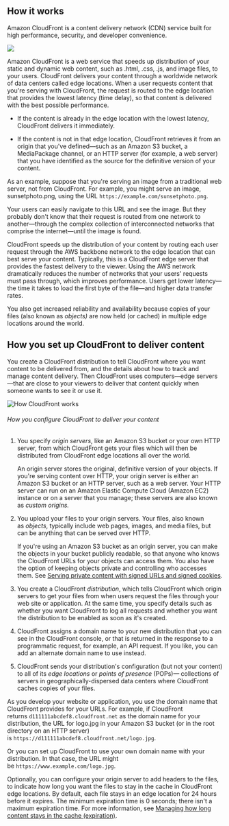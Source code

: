 
## How it works

Amazon CloudFront is a content delivery network (CDN) service built for high performance, security, and developer convenience.

[![](https://d1.awsstatic.com/products/cloudfront/product-page-diagram_CloudFront_HIW.475cd71e52ebbb9acbe55fd1b242c75ebb619a2e.png)](https://aws.amazon.com/cloudfront/#)

Amazon CloudFront is a web service that speeds up distribution of your static and dynamic web content, such as .html, .css, .js, and image files, to your users. CloudFront delivers your content through a worldwide network of data centers called edge locations. When a user requests content that you're serving with CloudFront, the request is routed to the edge location that provides the lowest latency (time delay), so that content is delivered with the best possible performance.

- If the content is already in the edge location with the lowest latency, CloudFront delivers it immediately.
    
- If the content is not in that edge location, CloudFront retrieves it from an origin that you've defined—such as an Amazon S3 bucket, a MediaPackage channel, or an HTTP server (for example, a web server) that you have identified as the source for the definitive version of your content.
    

As an example, suppose that you're serving an image from a traditional web server, not from CloudFront. For example, you might serve an image, sunsetphoto.png, using the URL `https://example.com/sunsetphoto.png`.

Your users can easily navigate to this URL and see the image. But they probably don't know that their request is routed from one network to another—through the complex collection of interconnected networks that comprise the internet—until the image is found.

CloudFront speeds up the distribution of your content by routing each user request through the AWS backbone network to the edge location that can best serve your content. Typically, this is a CloudFront edge server that provides the fastest delivery to the viewer. Using the AWS network dramatically reduces the number of networks that your users' requests must pass through, which improves performance. Users get lower latency—the time it takes to load the first byte of the file—and higher data transfer rates.

You also get increased reliability and availability because copies of your files (also known as _objects)_ are now held (or cached) in multiple edge locations around the world.

## How you set up CloudFront to deliver content

You create a CloudFront distribution to tell CloudFront where you want content to be delivered from, and the details about how to track and manage content delivery. Then CloudFront uses computers—edge servers—that are close to your viewers to deliver that content quickly when someone wants to see it or use it.

![How CloudFront works](https://docs.aws.amazon.com/images/AmazonCloudFront/latest/DeveloperGuide/images/how-you-configure-cf.png)

###### How you configure CloudFront to deliver your content

1. You specify _origin servers_, like an Amazon S3 bucket or your own HTTP server, from which CloudFront gets your files which will then be distributed from CloudFront edge locations all over the world.
    
    An origin server stores the original, definitive version of your objects. If you're serving content over HTTP, your origin server is either an Amazon S3 bucket or an HTTP server, such as a web server. Your HTTP server can run on an Amazon Elastic Compute Cloud (Amazon EC2) instance or on a server that you manage; these servers are also known as _custom origins._
    
2. You upload your files to your origin servers. Your files, also known as _objects_, typically include web pages, images, and media files, but can be anything that can be served over HTTP.
    
    If you're using an Amazon S3 bucket as an origin server, you can make the objects in your bucket publicly readable, so that anyone who knows the CloudFront URLs for your objects can access them. You also have the option of keeping objects private and controlling who accesses them. See [Serving private content with signed URLs and signed cookies](https://docs.aws.amazon.com/AmazonCloudFront/latest/DeveloperGuide/PrivateContent.html).
    
3. You create a CloudFront _distribution_, which tells CloudFront which origin servers to get your files from when users request the files through your web site or application. At the same time, you specify details such as whether you want CloudFront to log all requests and whether you want the distribution to be enabled as soon as it's created.
    
4. CloudFront assigns a domain name to your new distribution that you can see in the CloudFront console, or that is returned in the response to a programmatic request, for example, an API request. If you like, you can add an alternate domain name to use instead.
    
5. CloudFront sends your distribution's configuration (but not your content) to all of its _edge locations_ or _points of presence_ (POPs)— collections of servers in geographically-dispersed data centers where CloudFront caches copies of your files.
    

As you develop your website or application, you use the domain name that CloudFront provides for your URLs. For example, if CloudFront returns `d111111abcdef8.cloudfront.net` as the domain name for your distribution, the URL for logo.jpg in your Amazon S3 bucket (or in the root directory on an HTTP server) is `https://d111111abcdef8.cloudfront.net/logo.jpg`.

Or you can set up CloudFront to use your own domain name with your distribution. In that case, the URL might be `https://www.example.com/logo.jpg`.

Optionally, you can configure your origin server to add headers to the files, to indicate how long you want the files to stay in the cache in CloudFront edge locations. By default, each file stays in an edge location for 24 hours before it expires. The minimum expiration time is 0 seconds; there isn't a maximum expiration time. For more information, see [Managing how long content stays in the cache (expiration)](https://docs.aws.amazon.com/AmazonCloudFront/latest/DeveloperGuide/Expiration.html).